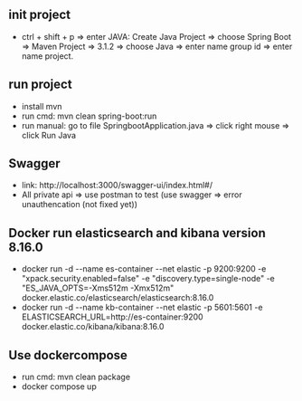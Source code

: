 ## init project

- ctrl + shift + p => enter JAVA: Create Java Project => choose Spring Boot => Maven Project => 3.1.2 => choose Java => enter name group id => enter name project.

## run project

- install mvn
- run cmd: mvn clean spring-boot:run
- run manual: go to file SpringbootApplication.java => click right mouse => click Run Java

## Swagger

- link: http://localhost:3000/swagger-ui/index.html#/
- All private api => use postman to test (use swagger => error unauthencation (not fixed yet))

## Docker run elasticsearch and kibana version 8.16.0

- docker run -d --name es-container --net elastic -p 9200:9200 -e "xpack.security.enabled=false" -e "discovery.type=single-node" -e "ES_JAVA_OPTS=-Xms512m -Xmx512m" docker.elastic.co/elasticsearch/elasticsearch:8.16.0
- docker run -d --name kb-container --net elastic -p 5601:5601 -e ELASTICSEARCH_URL=http://es-container:9200 docker.elastic.co/kibana/kibana:8.16.0
## Use dockercompose
- run cmd: mvn clean package
- docker compose up
